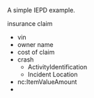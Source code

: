 
A simple IEPD example.

insurance claim

- vin
- owner name
- cost of claim
- crash
    - ActivityIdentification
    - Incident Location
- nc:ItemValueAmount
- 
